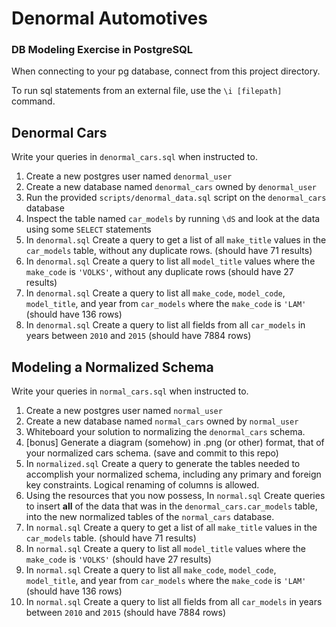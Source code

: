 # Denormal Automotives

### DB Modeling Exercise in PostgreSQL

When connecting to your pg database, connect from this project directory.

To run sql statements from an external file, use the `\i [filepath]` command.

## Denormal Cars

Write your queries in `denormal_cars.sql` when instructed to.

1. Create a new postgres user named `denormal_user`
1. Create a new database named `denormal_cars` owned by `denormal_user`
1. Run the provided `scripts/denormal_data.sql` script on the `denormal_cars` database
1. Inspect the table named `car_models` by running `\dS` and look at the data using some `SELECT` statements
1. In `denormal.sql` Create a query to get a list of all `make_title` values in the `car_models` table, without any duplicate rows. (should have 71 results)
1. In `denormal.sql` Create a query to list all `model_title` values where the `make_code` is `'VOLKS'`, without any duplicate rows (should have 27 results)
1. In `denormal.sql` Create a query to list all `make_code`, `model_code`, `model_title`, and year from `car_models` where the `make_code` is `'LAM'` (should have 136 rows)
1. In `denormal.sql` Create a query to list all fields from all `car_models` in years between `2010` and `2015` (should have 7884 rows)


## Modeling a Normalized Schema

Write your queries in `normal_cars.sql` when instructed to.

1. Create a new postgres user named `normal_user`
1. Create a new database named `normal_cars` owned by `normal_user`
1. Whiteboard your solution to normalizing the `denormal_cars` schema.
1. [bonus] Generate a diagram (somehow) in .png (or other) format, that of your normalized cars schema. (save and commit to this repo)
1. In `normalized.sql` Create a query to generate the tables needed to accomplish your normalized schema, including any primary and foreign key constraints. Logical renaming of columns is allowed.
1. Using the resources that you now possess, In `normal.sql` Create queries to insert **all** of the data that was in the `denormal_cars.car_models` table, into the new normalized tables of the `normal_cars` database.
1. In `normal.sql` Create a query to get a list of all `make_title` values in the `car_models` table. (should have 71 results)
1. In `normal.sql` Create a query to list all `model_title` values where the `make_code` is `'VOLKS'` (should have 27 results)
1. In `normal.sql` Create a query to list all `make_code`, `model_code`, `model_title`, and year from `car_models` where the `make_code` is `'LAM'` (should have 136 rows)
1. In `normal.sql` Create a query to list all fields from all `car_models` in years between `2010` and `2015` (should have 7884 rows)
